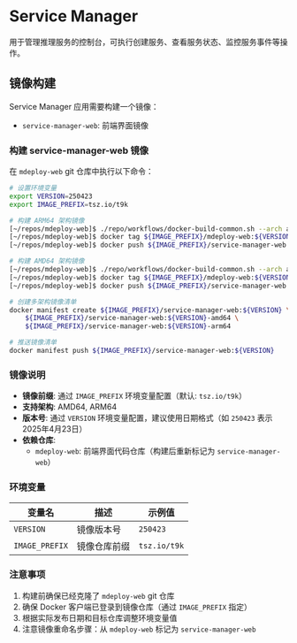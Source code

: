 # Service Manager

用于管理推理服务的控制台，可执行创建服务、查看服务状态、监控服务事件等操作。

## 镜像构建

Service Manager 应用需要构建一个镜像：

- `service-manager-web`: 前端界面镜像

### 构建 service-manager-web 镜像

在 `mdeploy-web` git 仓库中执行以下命令：

```bash
# 设置环境变量
export VERSION=250423
export IMAGE_PREFIX=tsz.io/t9k

# 构建 ARM64 架构镜像
[~/repos/mdeploy-web]$ ./repo/workflows/docker-build-common.sh --arch arm64 -t ${VERSION}-arm64
[~/repos/mdeploy-web]$ docker tag ${IMAGE_PREFIX}/mdeploy-web:${VERSION}-arm64 ${IMAGE_PREFIX}/service-manager-web:${VERSION}-arm64
[~/repos/mdeploy-web]$ docker push ${IMAGE_PREFIX}/service-manager-web:${VERSION}-arm64

# 构建 AMD64 架构镜像
[~/repos/mdeploy-web]$ ./repo/workflows/docker-build-common.sh --arch amd64 -t ${VERSION}-amd64
[~/repos/mdeploy-web]$ docker tag ${IMAGE_PREFIX}/mdeploy-web:${VERSION}-amd64 ${IMAGE_PREFIX}/service-manager-web:${VERSION}-amd64
[~/repos/mdeploy-web]$ docker push ${IMAGE_PREFIX}/service-manager-web:${VERSION}-amd64

# 创建多架构镜像清单
docker manifest create ${IMAGE_PREFIX}/service-manager-web:${VERSION} \
    ${IMAGE_PREFIX}/service-manager-web:${VERSION}-amd64 \
    ${IMAGE_PREFIX}/service-manager-web:${VERSION}-arm64

# 推送镜像清单
docker manifest push ${IMAGE_PREFIX}/service-manager-web:${VERSION}
```

### 镜像说明

- **镜像前缀**: 通过 `IMAGE_PREFIX` 环境变量配置（默认: `tsz.io/t9k`）
- **支持架构**: AMD64, ARM64
- **版本号**: 通过 `VERSION` 环境变量配置，建议使用日期格式（如 `250423` 表示 2025年4月23日）
- **依赖仓库**:
  - `mdeploy-web`: 前端界面代码仓库（构建后重新标记为 `service-manager-web`）

### 环境变量

| 变量名 | 描述 | 示例值 |
|--------|------|--------|
| `VERSION` | 镜像版本号 | `250423` |
| `IMAGE_PREFIX` | 镜像仓库前缀 | `tsz.io/t9k` |


### 注意事项

1. 构建前确保已经克隆了 `mdeploy-web` git 仓库
2. 确保 Docker 客户端已登录到镜像仓库（通过 `IMAGE_PREFIX` 指定）
3. 根据实际发布日期和目标仓库调整环境变量值
4. 注意镜像重命名步骤：从 `mdeploy-web` 标记为 `service-manager-web`
